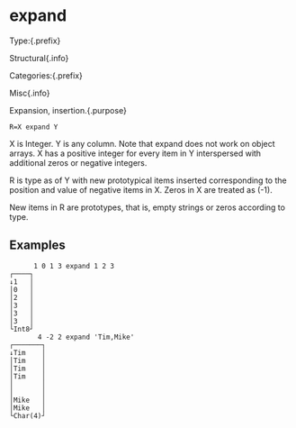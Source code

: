 # expand

Type:{.prefix}

Structural{.info}

Categories:{.prefix}

Misc{.info}

Expansion, insertion.{.purpose}

~~~
R=X expand Y
~~~

X is Integer. Y is any column. Note that expand does not work on object arrays. X has a positive
integer for every item in Y interspersed with additional zeros or negative integers.

R is type as of Y with new prototypical items inserted corresponding to the position and value of
negative items in X. Zeros in X are treated as (-1).

New items in R are prototypes, that is, empty strings or zeros according to type.

## Examples

~~~
      1 0 1 3 expand 1 2 3
┌────┐
↓1   │
│0   │
│2   │
│3   │
│3   │
│3   │
└Int8┘
       4 -2 2 expand 'Tim,Mike'
┌───────┐
↓Tim    │
│Tim    │
│Tim    │
│Tim    │
│       │
│       │
│Mike   │
│Mike   │
└Char(4)┘
~~~

